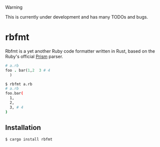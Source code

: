 > [!WARNING]
> This is currently under development and has many TODOs and bugs.

# rbfmt

Rbfmt is a yet another Ruby code formatter written in Rust, based on the Ruby's official [Prism][prism] parser.

[prism]: https://ruby.github.io/prism/

```ruby
# a.rb
foo . bar(1,2  3 # 4
  )
```

```bash
$ rbfmt a.rb
# a.rb
foo.bar(
  1,
  2,
  3, # 4
)
```

## Installation

```bash
$ cargo install rbfmt
```
